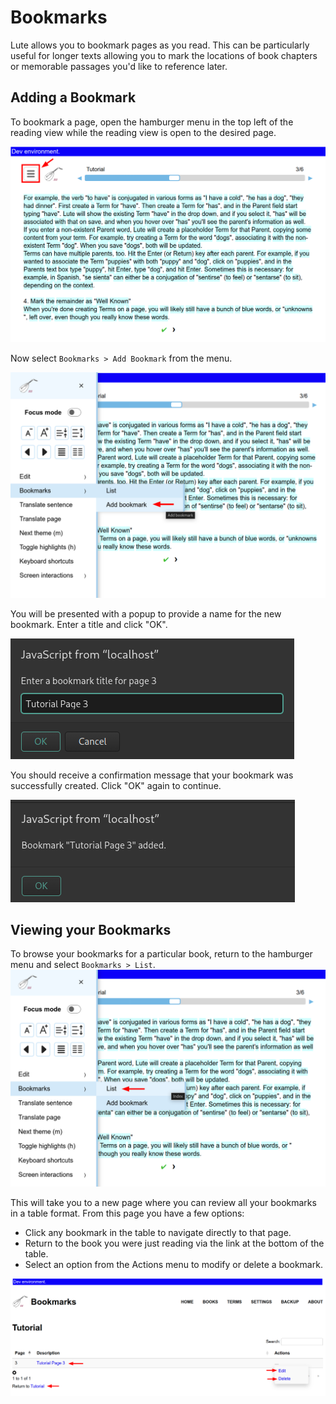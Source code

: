# Bookmarks
Lute allows you to bookmark pages as you read. This can be particularly useful for longer
texts allowing you to mark the locations of book chapters or memorable passages you'd like
to reference later.

## Adding a Bookmark
To bookmark a page, open the hamburger menu in the top left of the reading view while 
the reading view is open to the desired page.

![add-bookmark](../../assets/usage/reading/add_bookmark_01.png)

Now select `Bookmarks > Add Bookmark` from the menu.

![add-bookmark](../../assets/usage/reading/add_bookmark_02.png)

You will be presented with a popup to provide a name for the new bookmark.
Enter a title and click "OK".

![add-bookmark](../../assets/usage/reading/add_bookmark_03.png)

You should receive a confirmation message that your bookmark was successfully created.
Click "OK" again to continue.

![add-bookmark](../../assets/usage/reading/add_bookmark_04.png)


## Viewing your Bookmarks
To browse your bookmarks for a particular book, return to the hamburger menu and select
`Bookmarks > List`.
![view-bookmark](../../assets/usage/reading/view_bookmark_01.png)

This will take you to a new page where you can review all your bookmarks in a table format.
From this page you have a few options:
- Click any bookmark in the table to navigate directly to that page.
- Return to the book you were just reading via the link at the bottom of the table. 
- Select an option from the Actions menu to modify or delete a bookmark.

![view-bookmark](../../assets/usage/reading/view_bookmark_02.png)